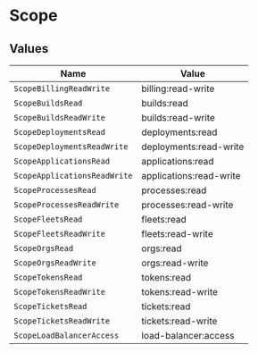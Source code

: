 # Scope


## Values

| Name                         | Value                        |
| ---------------------------- | ---------------------------- |
| `ScopeBillingReadWrite`      | billing:read-write           |
| `ScopeBuildsRead`            | builds:read                  |
| `ScopeBuildsReadWrite`       | builds:read-write            |
| `ScopeDeploymentsRead`       | deployments:read             |
| `ScopeDeploymentsReadWrite`  | deployments:read-write       |
| `ScopeApplicationsRead`      | applications:read            |
| `ScopeApplicationsReadWrite` | applications:read-write      |
| `ScopeProcessesRead`         | processes:read               |
| `ScopeProcessesReadWrite`    | processes:read-write         |
| `ScopeFleetsRead`            | fleets:read                  |
| `ScopeFleetsReadWrite`       | fleets:read-write            |
| `ScopeOrgsRead`              | orgs:read                    |
| `ScopeOrgsReadWrite`         | orgs:read-write              |
| `ScopeTokensRead`            | tokens:read                  |
| `ScopeTokensReadWrite`       | tokens:read-write            |
| `ScopeTicketsRead`           | tickets:read                 |
| `ScopeTicketsReadWrite`      | tickets:read-write           |
| `ScopeLoadBalancerAccess`    | load-balancer:access         |